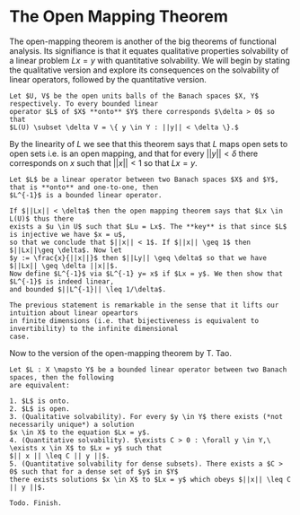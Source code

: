 # The Open Mapping Theorem

The open-mapping theorem is another of the big theorems of functional analysis. Its signifiance is that
it equates qualitative properties solvability of a linear problem $Lx = y$ with quantitative solvability.
We will begin by stating the qualitative version and explore its consequences on the solvability of
linear operators, followed by the quantitative version.

```{prf:theorem} Open Mapping Theorem
Let $U, V$ be the open units balls of the Banach spaces $X, Y$ respectively. To every bounded linear
operator $L$ of $X$ **onto** $Y$ there corresponds $\delta > 0$ so that
$L(U) \subset \delta V = \{ y \in Y : ||y|| < \delta \}.$
```

By the linearity of $L$ we see that this theorem says that $L$ maps open sets to open sets i.e. is an
open mapping, and that for every $||y|| < \delta$ there corresponds on $x$ such that $||x|| < 1$ so that
$Lx = y$.

```{prf:corollary} Banach's Bounded Inverse Theorem
Let $L$ be a linear operator between two Banach spaces $X$ and $Y$, that is **onto** and one-to-one, then
$L^{-1}$ is a bounded linear operator.
```

```{dropdown} **Proof** of Banach's Bounded Inverse Theorem:
If $||Lx|| < \delta$ then the open mapping theorem says that $Lx \in L(U)$ thus there
exists a $u \in U$ such that $Lu = Lx$. The **key** is that since $L$ is injective we have $x = u$,
so that we conclude that $||x|| < 1$. If $||x|| \geq 1$ then $||Lx||\geq \delta$. Now let
$y := \frac{x}{||x||}$ then $||Ly|| \geq \delta$ so that we have $||Lx|| \geq \delta ||x||$.
Now define $L^{-1}$ via $L^{-1} y= x$ if $Lx = y$. We then show that $L^{-1}$ is indeed linear,
and bounded $||L^{-1}|| \leq 1/\delta$.
```

```{prf:remark}
The previous statement is remarkable in the sense that it lifts our intuition about linear opeartors
in finite dimensions (i.e. that bijectiveness is equivalent to invertibility) to the infinite dimensional
case.
```

Now to the version of the open-mapping theorem by T. Tao.

```{prf:theorem} Quantitative and Qualitative version of the Open Mapping Theorem
Let $L : X \mapsto Y$ be a bounded linear operator between two Banach spaces, then the following
are equivalent:

1. $L$ is onto.
2. $L$ is open.
3. (Qualitative solvability). For every $y \in Y$ there exists (*not necessarily unique*) a solution
$x \in X$ to the equation $Lx = y$.
4. (Quantitative solvability). $\exists C > 0 : \forall y \in Y,\ \exists x \in X$ to $Lx = y$ such that
$|| x || \leq C || y ||$.
5. (Quantitative solvability for dense subsets). There exists a $C > 0$ such that for a dense set of $y$ in $Y$
there exists solutions $x \in X$ to $Lx = y$ which obeys $||x|| \leq C || y ||$.
```

```{dropdown} **Proof:**
Todo. Finish.
```

